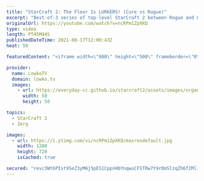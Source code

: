 ```yaml
---
title: "StarCraft 2: The Floor Is LURKERS! (Cure vs Rogue)"
excerpt: "Best-of-3 series of top-level StarCraft 2 between Rogue and Cure. In this Zerg versus Terran we watch both players execute a variety of strategies as they try to outsmart the opponent.  Support my work on Patreon: http://www.patreon.com/lowkotv Become a YouTube member: https://lowko.tv/join  My second"
originalUrl: https://youtube.com/watch?v=ncRPm1ZpXKQ
type: video
length: PT45M44S
publishedDateTime: 2021-08-17T12:00:43Z
heat: 50

featuredContent: "<iframe width=\"800\" height=\"500\" frameborder=\"0\" src=\"https://www.youtube.com/embed/ncRPm1ZpXKQ\" allow=\"accelerometer; autoplay; encrypted-media; gyroscope; picture-in-picture\" allowfullscreen></iframe>"

provider:
  name: LowkoTV
  domain: lowko.tv
  images:
    - url: https://everyday-cc.github.io/starcraft2/assets/images/organizations/lowko.tv-50x50.jpg
      width: 50
      height: 50

topics:
  - StarCraft 2
  - Zerg

images:
  - url: https://i.ytimg.com/vi/ncRPm1ZpXKQ/maxresdefault.jpg
    width: 1280
    height: 720
    isCached: true

secured: "revc3Wt6PIst9SeZ3yM6j5pES1CppnHbYnqwuCFSTRw7t9rDmSlzqZh6fIMl1eIMFPfpwu4F04fCEtCEtnBRLq69dm0Mg+a9kqUEeQOfQZKZNf3BTLDBSnyJ3jmaFSPJpxrgRrw8jHnoK8pAw4uQZGgWOwNrHQpYbFC6eqbxC1v/wxjYQmTKV1USoibWYfJX8Kc9ETtusgoGbCtVIfA0hlvDhpgEH8cMRWNK/USlA4tIxucu5WAkAefbyYBkZGsxT1wo1jHnx463uNvK1FXIafbw5FrzhFDwbIfXjCsMJ4GhvFmYb7BE9TSiDSHh7zY36r4qHA0kFESai7t1kRsP9yDPxBNxM6t6U/JaDB6zH419pGg0Oewqf9Pq7u1intAFiATFdwvjfUUp1ZUtkPmnfSEuO3ZOeVzY3UnFEjm238aI7Qtur2jyC/Jm68xTsN/p;fTp96P65UN90kqtvbsZSsA=="
---
```


